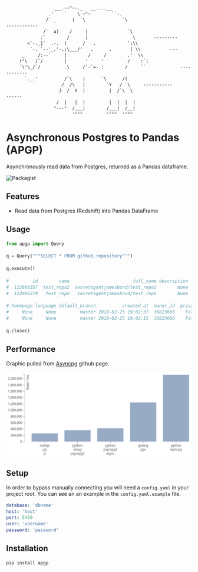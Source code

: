 ```text
                  ___.-~"~-._   __....__
                .'    `    \ ~"~        ``-.
               /` _      )  `\              `\                          ------------
              /`  a)    /     |               `\
             :`        /      |                 \       ---------
        <`-._|`  .-.  (      /   .            `;\\
         `-. `--'_.'-.;\___/'   .      .       | \\           ---
      _     /:--`     |        /     /        .'  \\
     ("\   /`/        |       '     '         /    :`;
     `\'\_/`/         .\     /`~`=-.:        /     ``             ------------
       `._.'          /`\    |      `\      /(
                     /  /\   |        `Y   /  \     -----------
                    J  /  Y  |         |  /`\  \                                ------
                   /  |   |  |         |  |  |  |
                  "---"  /___|        /___|  /__|                     
                         '"""         '"""  '"""
```
# Asynchronous Postgres to Pandas (APGP)
Asynchronously read data from Postgres, returned as a Pandas dataframe.

![Packagist](https://img.shields.io/packagist/l/doctrine/orm.svg?style=flat-square)

## Features

- Read data from Postgres (Redshift) into Pandas DataFrame

## Usage

```python
from apgp import Query

q = Query("""SELECT * FROM github.repository""")

q.execute()

#         id        name                        full_name description   fork  \
#  122866357  test_repo2  secretagentjamesbond/test_repo2        None  False
#  122866319   test_repo   secretagentjamesbond/test_repo        None  False

# homepage language default_branch          created_at  owner_id  private 
#     None     None         master 2018-02-25 19:02:37  36823666    False
#     None     None         master 2018-02-25 19:02:15  36823666    False

q.close()
```

## Performance

Graphic pulled from [Asyncpg](https://github.com/MagicStack/asyncpg) github page.

![performance](https://github.com/MagicStack/asyncpg/raw/master/performance.png)

## Setup

In order to bypass manually connecting you will need a `config.yaml` in your project root.
You can see an an example in the `config.yaml.example` file.

```yaml
database: 'dbname'
host: 'host'
port: 5439
user: 'username'
password: 'password'
```

## Installation

```bash
pip install apgp
```
